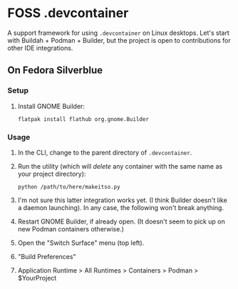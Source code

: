 # FOSS .devcontainer

A support framework for using `.devcontainer` on Linux desktops. Let's start
with Buildah + Podman + Builder, but the project is open to contributions for
other IDE integrations.

## On Fedora Silverblue

### Setup

1. Install GNOME Builder:

       flatpak install flathub org.gnome.Builder

### Usage

1. In the CLI, change to the parent directory of `.devcontainer`.
1. Run the utility (which will *delete* any container with the same name as your project directory):

       python /path/to/here/makeitso.py

1. I'm not sure this latter integration works yet. (I think Builder doesn't like
   a daemon launching). In any case, the following won't break anything.
1. Restart GNOME Builder, if already open. (It doesn't seem to pick up on new
   Podman containers otherwise.)
1. Open the "Switch Surface" menu (top left).
1. "Build Preferences"
1. Application Runtime > All Runtimes > Containers > Podman > $YourProject


